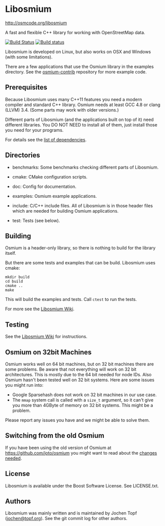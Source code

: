 # Libosmium

http://osmcode.org/libosmium

A fast and flexible C++ library for working with OpenStreetMap data.

[![Build Status](https://secure.travis-ci.org/osmcode/libosmium.png)](http://travis-ci.org/osmcode/libosmium)
[![Build status](https://ci.appveyor.com/api/projects/status/mkbg6e6stdgq7c1b?svg=true)](https://ci.appveyor.com/project/Mapbox/libosmium)

Libosmium is developed on Linux, but also works on OSX and Windows (with some
limitations).

There are a few applications that use the Osmium library in the examples
directory. See the [osmium-contrib](http://github.com/osmcode/osmium-contrib)
repository for more example code.

## Prerequisites

Because Libosmium uses many C++11 features you need a modern compiler and
standard C++ library. Osmium needs at least GCC 4.8 or clang (LLVM) 3.4.
(Some parts may work with older versions.)

Different parts of Libosmium (and the applications built on top of it) need
different libraries. You DO NOT NEED to install all of them, just install those
you need for your programs.

For details see the
[list of dependencies](https://github.com/osmcode/libosmium/wiki/Libosmium-dependencies).


## Directories

* benchmarks: Some benchmarks checking different parts of Libosmium.

* cmake: CMake configuration scripts.

* doc: Config for documentation.

* examples: Osmium example applications.

* include: C/C++ include files. All of Libosmium is in those header files
  which are needed for building Osmium applications.

* test: Tests (see below).


## Building

Osmium is a header-only library, so there is nothing to build for the
library itself.

But there are some tests and examples that can be build. Libosmium uses
cmake:

    mkdir build
    cd build
    cmake ..
    make

This will build the examples and tests. Call `ctest` to run the tests.

For more see the
[Libosmium Wiki](https://github.com/osmcode/libosmium/wiki/Building-Libosmium).


## Testing

See the
[Libosmium Wiki](https://github.com/osmcode/libosmium/wiki/Testing-Libosmium)
for instructions.


## Osmium on 32bit Machines

Osmium works well on 64 bit machines, but on 32 bit machines there are some
problems. Be aware that not everything will work on 32 bit architectures.
This is mostly due to the 64 bit needed for node IDs. Also Osmium hasn't been
tested well on 32 bit systems. Here are some issues you might run into:

* Google Sparsehash does not work on 32 bit machines in our use case.
* The `mmap` system call is called with a `size_t` argument, so it can't
  give you more than 4GByte of memory on 32 bit systems. This might be a
  problem.

Please report any issues you have and we might be able to solve them.


## Switching from the old Osmium

If you have been using the old version of Osmium at
https://github.com/joto/osmium you might want to read about the
[changes needed](https://github.com/osmcode/libosmium/wiki/Changes-from-old-versions-of-Osmium).


## License

Libosmium is available under the Boost Software License. See LICENSE.txt.


## Authors

Libosmium was mainly written and is maintained by Jochen Topf
(jochen@topf.org). See the git commit log for other authors.


